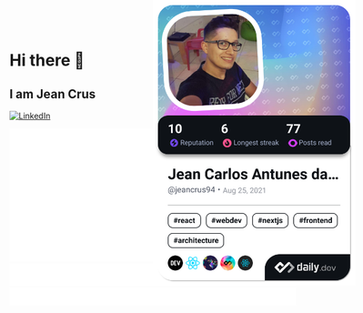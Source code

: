 # Hi there 👋

<style>
  .profile-picture {
    position: absolute;
    top: 0;
    left: 50%;
  }
</style>

<div class="profile-picture">
  <a href="https://app.daily.dev/jeancrus94">
    <img
      src="./devcard.png"
      width="356" alt="Jean Carlos Antunes da Crus's Dev Card"
    />
  </a>
  <br />
</div>

## I am Jean Crus

<a href="https://www.linkedin.com/in/jean-crus-4ba029137/">
  <img
    src="https://img.shields.io/static/v1?logo=linkedin&style=flat-square&color=0072b1&label=LinkedIn&message=%E2%98%86"
    alt="LinkedIn"
  />
</a>

![Metrics](https://raw.githubusercontent.com/jeancrus/jeancrus/github-metrics/github-metrics.svg)
![Notable contributions](https://raw.githubusercontent.com/jeancrus/jeancrus/github-metrics/notable.svg)
![Achievements](https://raw.githubusercontent.com/jeancrus/jeancrus/github-metrics/achievements.svg)

<!--[![@ombratteng's Holopin board](https://holopin.io/api/user/board?user=jeancrus)](https://holopin.io/@jeancrus)-->
